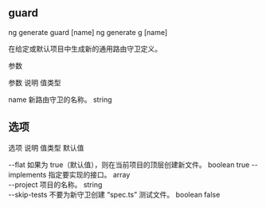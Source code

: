 ## guard

ng generate guard [name]
ng generate g [name]

在给定或默认项目中生成新的通用路由守卫定义。

参数

参数	说明	值类型

name	新路由守卫的名称。 string

## 选项

选项	         说明	                                              值类型	          默认值

--flat	       如果为 true（默认值），则在当前项目的顶层创建新文件。  boolean	        true
--implements	 指定要实现的接口。                                   array	
--project	     项目的名称。                                         string	
--skip-tests	 不要为新守卫创建 “spec.ts” 测试文件。                boolean          false